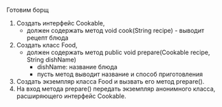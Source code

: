 Готовим борщ

1. Создать интерфейс Cookable, 
   - должен содержать метод void cook(String recipe) - выводит рецепт блюда
2. Создать класс Food, 
   - должен содержать метод public void prepare(Cookable recipe, String dishName)
     - dishName: название блюда
     - пусть метод выводит название и способ приготовления
3. Создать экземпляр класса Food и вызвать его метод prepare().
4. На вход метода prepare() передать экземпляр анонимного класса, расширяющего интерфейс Cookable.